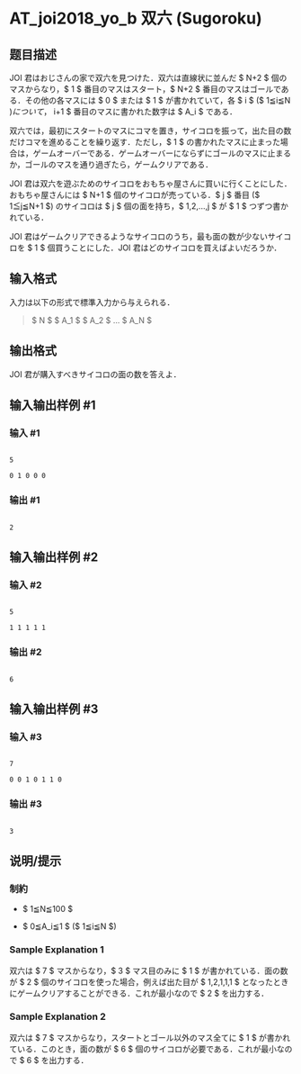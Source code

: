 # AT_joi2018_yo_b 双六 (Sugoroku)

## 题目描述

[problemUrl]: https://atcoder.jp/contests/joi2018yo/tasks/joi2018_yo_b

JOI 君はおじさんの家で双六を見つけた．双六は直線状に並んだ $ N+2 $ 個のマスからなり，$ 1 $ 番目のマスはスタート，$ N+2 $ 番目のマスはゴールである．その他の各マスには $ 0 $ または $ 1 $ が書かれていて，各 $ i $ ($ 1≦i≦N $) について，$ i+1 $ 番目のマスに書かれた数字は $ A_i $ である．

双六では，最初にスタートのマスにコマを置き，サイコロを振って，出た目の数だけコマを進めることを繰り返す．ただし，$ 1 $ の書かれたマスに止まった場合は，ゲームオーバーである．ゲームオーバーにならずにゴールのマスに止まるか，ゴールのマスを通り過ぎたら，ゲームクリアである．

JOI 君は双六を遊ぶためのサイコロをおもちゃ屋さんに買いに行くことにした．おもちゃ屋さんには $ N+1 $ 個のサイコロが売っている．$ j $ 番目 ($ 1≦j≦N+1 $) のサイコロは $ j $ 個の面を持ち，$ 1,2,...,j $ が $ 1 $ つずつ書かれている．

JOI 君はゲームクリアできるようなサイコロのうち，最も面の数が少ないサイコロを $ 1 $ 個買うことにした．JOI 君はどのサイコロを買えばよいだろうか．

## 输入格式

入力は以下の形式で標準入力から与えられる．

> $ N $ $ A_1 $ $ A_2 $ ... $ A_N $

## 输出格式

JOI 君が購入すべきサイコロの面の数を答えよ．

## 输入输出样例 #1

### 输入 #1

```
5
0 1 0 0 0
```

### 输出 #1

```
2
```

## 输入输出样例 #2

### 输入 #2

```
5
1 1 1 1 1
```

### 输出 #2

```
6
```

## 输入输出样例 #3

### 输入 #3

```
7
0 0 1 0 1 1 0
```

### 输出 #3

```
3
```

## 说明/提示

### 制約

- $ 1≦N≦100 $
- $ 0≦A_i≦1 $ ($ 1≦i≦N $)

### Sample Explanation 1

双六は $ 7 $ マスからなり，$ 3 $ マス目のみに $ 1 $ が書かれている．面の数が $ 2 $ 個のサイコロを使った場合，例えば出た目が $ 1,2,1,1,1 $ となったときにゲームクリアすることができる．これが最小なので $ 2 $ を出力する．

### Sample Explanation 2

双六は $ 7 $ マスからなり，スタートとゴール以外のマス全てに $ 1 $ が書かれている．このとき，面の数が $ 6 $ 個のサイコロが必要である．これが最小なので $ 6 $ を出力する．